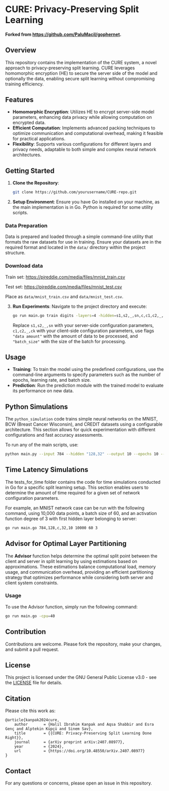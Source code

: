 # CURE: Privacy-Preserving Split Learning

#### Forked from https://github.com/PaluMacil/gophernet.


## Overview

This repository contains the implementation of the CURE system, a novel approach to privacy-preserving split learning. CURE leverages homomorphic encryption (HE) to secure the server side of the model and optionally the data, enabling secure split learning without compromising training efficiency.

## Features

- **Homomorphic Encryption**: Utilizes HE to encrypt server-side model parameters, enhancing data privacy while allowing computation on encrypted data.
- **Efficient Computation**: Implements advanced packing techniques to optimize communication and computational overhead, making it feasible for practical applications.
- **Flexibility**: Supports various configurations for different layers and privacy needs, adaptable to both simple and complex neural network architectures.

## Getting Started

1. **Clone the Repository**:
   ```bash
   git clone https://github.com/yourusername/CURE-repo.git
   ```
2. **Setup Environment**:
   Ensure you have Go installed on your machine, as the main implementation is in Go. Python is required for some utility scripts.

### Data Preparation

Data is prepared and loaded through a simple command-line utility that formats the raw datasets for use in training. Ensure your datasets are in the required format and located in the `data/` directory within the project structure.

### Download data

Train set: https://pjreddie.com/media/files/mnist_train.csv

Test set: https://pjreddie.com/media/files/mnist_test.csv

Place as `data/mnist_train.csv` and `data/mnist_test.csv`.


3. **Run Experiments**:
   Navigate to the project directory and execute:
   ```bash
   go run main.go train digits -layers=4 -hidden=s1,s2,_,sn,c,c1,c2,_,ck -epochs=10 -rate=.1
   ```
   Replace `s1,s2,_,sn` with your server-side configuration parameters, `c1,c2,_,ck` with your client-side configuration parameters, use flags `"data amount"` with the amount of data to be processed, and `"batch_size"` with the size of the batch for processing.

## Usage

- **Training**: To train the model using the predefined configurations, use the command-line arguments to specify parameters such as the number of epochs, learning rate, and batch size.
- **Prediction**: Run the prediction module with the trained model to evaluate its performance on new data.

## Python Simulations

The `python_simulation` code trains simple neural networks on the MNIST, BCW (Breast Cancer Wisconsin), and CREDIT datasets using a configurable architecture. This section allows for quick experimentation with different configurations and fast accuracy assessments.

To run any of the main scripts, use:
```bash
python main.py --input 784 --hidden "128,32" --output 10 --epochs 10 --rate 0.01 --batch 60
```
## Time Latency Simulations

The tests_for_time folder contains the code for time simulations conducted in Go for a specific split learning setup. This section enables users to determine the amount of time required for a given set of network configuration parameters.

For example, an MNIST network case can be run with the following command, using 10,000 data points, a batch size of 60, and an activation function degree of 3 with first hidden layer belonging to server:
```bash
go run main.go 784,128,c,32,10 10000 60 3
```

## Advisor for Optimal Layer Partitioning

The **Advisor** function helps determine the optimal split point between the client and server in split learning by using estimations based on approximations. These estimations balance computational load, memory usage, and communication overhead, providing an efficient partitioning strategy that optimizes performance while considering both server and client system constraints.

### Usage

To use the Advisor function, simply run the following command:

```bash
go run main.go -cpu=40
```

## Contribution

Contributions are welcome. Please fork the repository, make your changes, and submit a pull request.

## License

This project is licensed under the GNU General Public License v3.0 - see the [LICENSE](LICENSE) file for details.

## Citation
Please cite this work as:
```
@article{kanpak2024cure,
    author       = {Halil Ibrahim Kanpak and Aqsa Shabbir and Esra Genç and Alptekin Küpçü and Sinem Sav},
    title        = {{CURE: Privacy-Preserving Split Learning Done Right}},
    journal      = {arXiv preprint arXiv:2407.08977},
    year         = {2024},
    url          = {https://doi.org/10.48550/arXiv.2407.08977}
}
```

## Contact

For any questions or concerns, please open an issue in this repository.
